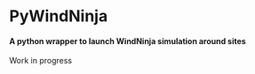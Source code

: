 # PyWindNinja

#### A python wrapper to launch WindNinja simulation around sites

Work in progress

